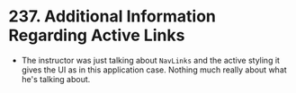 # 237. Additional Information Regarding Active Links
- The instructor was just talking about `NavLinks` and the active styling it gives the UI as in this application case. Nothing much really about what he's talking about. 
